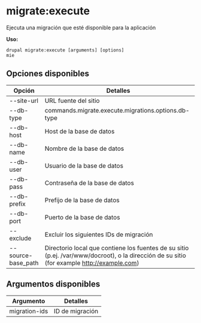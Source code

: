 # migrate:execute
Ejecuta una migración que esté disponible para la aplicación

**Uso:**
```
drupal migrate:execute [arguments] [options]
mie
```

## Opciones disponibles
Opción | Detalles
-------|-------------
--site-url | URL fuente del sitio
--db-type | commands.migrate.execute.migrations.options.db-type
--db-host | Host de la base de datos
--db-name | Nombre de la base de datos
--db-user | Usuario de la base de datos
--db-pass | Contraseña de la base de datos
--db-prefix | Prefijo de la base de datos
--db-port | Puerto de la base de datos
--exclude | Excluir los siguientes IDs de migración
--source-base_path | Directorio local que contiene los fuentes de su sitio (p.ej. /var/www/docroot), o la dirección de su sitio (for example http://example.com)

## Argumentos disponibles
Argumento | Detalles
---------|-------------
migration-ids | ID de migración
